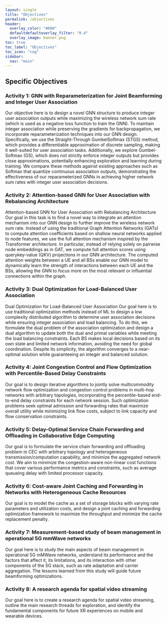 ```yaml
---
layout: single
title: "Objectives"
permalink: /objectives
header:
  overlay_color: "#000"
  defaultdefaultoverlay_filter: "0.4"
  overlay_image: banner.png
toc: true
toc_label: "Objectives"
toc_icon: "cog"
sidebar:
  nav: "main"
---
```

## Specific Objectives

### Activity 1: GNN with Reparameterization for Joint Beamforming and Integer User Association
 Our objective here is to design a novel GNN structure to produce integer user association outputs while maximizing the wireless network sum rate (which is used as a negative loss function to train the GNN). To maintain integer association while preserving the gradients for backpropagation, we incorporate reparameterization techniques into our GNN design. Specifically, we use the Straight-Through GumbelSoftmax (STGS) method, which provides a differentiable approximation of discrete sampling, making it well-suited for user association tasks. Additionally, we explore Gumbel-Softmax (GS), which does not strictly enforce integer outputs but provides close approximations, potentially enhancing exploration and learning during training. We compare these methods against existing approaches such as Softmax that quantize continuous association outputs, demonstrating the effectiveness of our reparameterized GNNs in achieving higher network sum rates with integer user association decisions. 

### Activity 2: Attention-based GNN for User Association with Rebalancing Architecture
Attention-based GNN for User Association with Rebalancing Architecture Our goal in this task is to find a novel way to integrate an attention mechanism into our GNN design to further improve the wireless network sum rate. Instead of using the traditional Graph Attention Networks (GATs) to compute attention coefficients based on shallow neural networks applied to node features, we use the full attention mechanism inspired by the Transformer architecture. In particular, instead of relying solely on pairwise node embeddings as in GAT, we compute full attention scores using querykey-value (QKV) projections in our GNN architecture. The computed attention weights between a UE and all BSs enable our GNN model to dynamically learn the strength of interactions between each UE and the BSs, allowing the GNN to focus more on the most relevant or influential connections within the graph. 

### Activity 3:  Dual Optimization for Load-Balanced User Association
 Dual Optimization for Load-Balanced User Association Our goal here is to use traditional optimization methods instead of ML to design a low complexity distributed algorithm to determine user association decisions while ensuring integer association and load balancing. To do this, we formulate the dual problem of the association optimization and design a dual algorithm to update both the dual and primal variables while meeting the load balancing constraints. Each BS makes local decisions based on its own state and limited network information, avoiding the need for global coordination. Despite its simplicity, the algorithm converges to a near-optimal solution while guaranteeing an integer and balanced solution. 

### Activity 4: Joint Congestion Control and Flow Optimization with Percentile-Based Delay Constraints
Our goal is to design iterative algorithms to jointly solve multicommodity network flow optimization and congestion control problems in multi-hop networks with arbitrary topologies, incorporating the percentile-based end-to-end delay constraints for each network session. Such optimization problems seek optimal admission and forwarding rates that maximize overall utility while minimizing link flow costs, subject to link capacity and flow conservation constraints. 

### Activity 5: Delay-Optimal Service Chain Forwarding and Offloading in Collaborative Edge Computing
Our goal is to formulate the service chain forwarding and offloading problem in CEC with arbitrary topology and heterogeneous transmission/computation capability, and minimize the aggregated network cost. We aim to minimize the congestion-aware non-linear cost functions that cover various performance metrics and constraints, such as average queueing delay with limited processor capacity.

### Activity 6: Cost-aware Joint Caching and Forwarding in Networks with Heterogeneous Cache Resources
Our goal is to model the cache as a set of storage blocks with varying rate parameters and utilization costs, and design a joint caching and forwarding optimization framework to maximize the throughput and minimize the cache replacement penalty. 

### Activity 7: Measurement-based study of beam management in operational 5G mmWave networks 
Our goal here is to study the main aspects of beam management in operational 5G mMWave networks, understand its performance and the factors that affect it, its limitations, and its interaction with other components of the 5G stack, such as rate adaptation and carrier aggregation. The lessons learned from this study will guide future beamforming optimizations.

### Activity 8: A research agenda for spatial video streaming 
Our goal here is to create a research agenda for spatial video streaming, outline the main research threads for exploration, and identify the fundamental components for future XR experiences on mobile and wearable devices.
